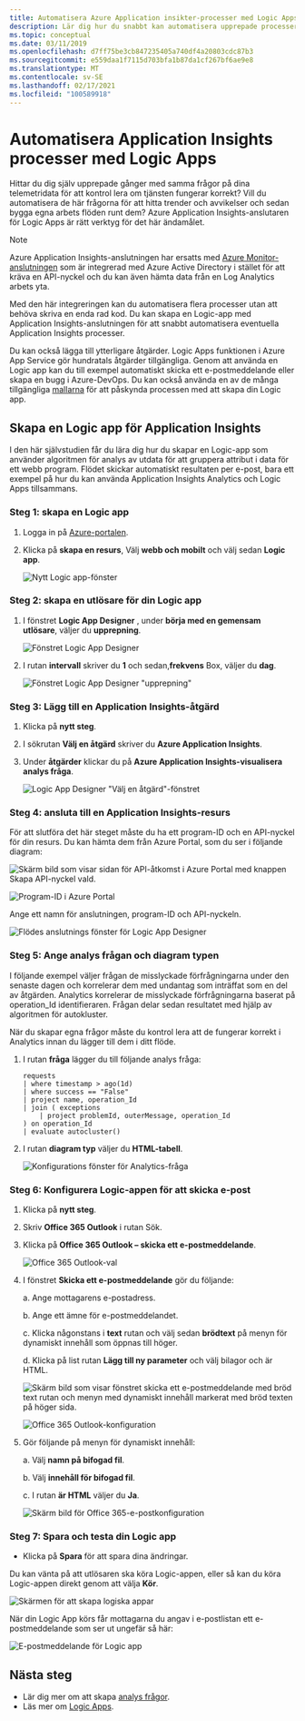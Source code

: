 ```yaml
---
title: Automatisera Azure Application insikter-processer med Logic Apps
description: Lär dig hur du snabbt kan automatisera upprepade processer genom att lägga till Application Insights Connector i din Logic app.
ms.topic: conceptual
ms.date: 03/11/2019
ms.openlocfilehash: d7ff75be3cb847235405a740df4a20803cdc87b3
ms.sourcegitcommit: e559daa1f7115d703bfa1b87da1cf267bf6ae9e8
ms.translationtype: MT
ms.contentlocale: sv-SE
ms.lasthandoff: 02/17/2021
ms.locfileid: "100589918"
---
```

# <a name="automate-application-insights-processes-by-using-logic-apps"></a>Automatisera Application Insights processer med Logic Apps

Hittar du dig själv upprepade gånger med samma frågor på dina telemetridata för att kontrol lera om tjänsten fungerar korrekt? Vill du automatisera de här frågorna för att hitta trender och avvikelser och sedan bygga egna arbets flöden runt dem? Azure Application Insights-anslutaren för Logic Apps är rätt verktyg för det här ändamålet.

> [!NOTE]
> Azure Application Insights-anslutningen har ersatts med [Azure Monitor-anslutningen](../logs/logicapp-flow-connector.md) som är integrerad med Azure Active Directory i stället för att kräva en API-nyckel och du kan även hämta data från en Log Analytics arbets yta.

Med den här integreringen kan du automatisera flera processer utan att behöva skriva en enda rad kod. Du kan skapa en Logic-app med Application Insights-anslutningen för att snabbt automatisera eventuella Application Insights processer. 

Du kan också lägga till ytterligare åtgärder. Logic Apps funktionen i Azure App Service gör hundratals åtgärder tillgängliga. Genom att använda en Logic app kan du till exempel automatiskt skicka ett e-postmeddelande eller skapa en bugg i Azure-DevOps. Du kan också använda en av de många tillgängliga [mallarna](../../logic-apps/logic-apps-create-logic-apps-from-templates.md) för att påskynda processen med att skapa din Logic app. 

## <a name="create-a-logic-app-for-application-insights"></a>Skapa en Logic app för Application Insights

I den här självstudien får du lära dig hur du skapar en Logic-app som använder algoritmen för analys av utdata för att gruppera attribut i data för ett webb program. Flödet skickar automatiskt resultaten per e-post, bara ett exempel på hur du kan använda Application Insights Analytics och Logic Apps tillsammans. 

### <a name="step-1-create-a-logic-app"></a>Steg 1: skapa en Logic app
1. Logga in på [Azure-portalen](https://portal.azure.com).
1. Klicka på **skapa en resurs**, Välj **webb och mobilt** och välj sedan **Logic app**.

    ![Nytt Logic app-fönster](./media/automate-with-logic-apps/1createlogicapp.png)

### <a name="step-2-create-a-trigger-for-your-logic-app"></a>Steg 2: skapa en utlösare för din Logic app
1. I fönstret **Logic App Designer** , under **börja med en gemensam utlösare**, väljer du **upprepning**.

    ![Fönstret Logic App Designer](./media/automate-with-logic-apps/2logicappdesigner.png)

1. I rutan  **intervall** skriver du **1** och sedan,**frekvens** Box, väljer du **dag**.

    ![Fönstret Logic App Designer "upprepning"](./media/automate-with-logic-apps/3recurrence.png)

### <a name="step-3-add-an-application-insights-action"></a>Steg 3: Lägg till en Application Insights-åtgärd
1. Klicka på **nytt steg**.

1. I sökrutan **Välj en åtgärd** skriver du **Azure Application Insights**.

1. Under **åtgärder** klickar du på **Azure Application Insights-visualisera analys fråga**.

    ![Logic App Designer "Välj en åtgärd"-fönstret](./media/automate-with-logic-apps/4visualize.png)

### <a name="step-4-connect-to-an-application-insights-resource"></a>Steg 4: ansluta till en Application Insights-resurs

För att slutföra det här steget måste du ha ett program-ID och en API-nyckel för din resurs. Du kan hämta dem från Azure Portal, som du ser i följande diagram:

![Skärm bild som visar sidan för API-åtkomst i Azure Portal med knappen Skapa API-nyckel vald.](./media/automate-with-logic-apps/5apiaccess.png)

![Program-ID i Azure Portal](./media/automate-with-logic-apps/6apikey.png)

Ange ett namn för anslutningen, program-ID och API-nyckeln.

![Flödes anslutnings fönster för Logic App Designer](./media/automate-with-logic-apps/7connection.png)

### <a name="step-5-specify-the-analytics-query-and-chart-type"></a>Steg 5: Ange analys frågan och diagram typen
I följande exempel väljer frågan de misslyckade förfrågningarna under den senaste dagen och korrelerar dem med undantag som inträffat som en del av åtgärden. Analytics korrelerar de misslyckade förfrågningarna baserat på operation_Id identifieraren. Frågan delar sedan resultatet med hjälp av algoritmen för autokluster. 

När du skapar egna frågor måste du kontrol lera att de fungerar korrekt i Analytics innan du lägger till dem i ditt flöde.

1. I rutan **fråga** lägger du till följande analys fråga:

    ```
    requests
    | where timestamp > ago(1d)
    | where success == "False"
    | project name, operation_Id
    | join ( exceptions
        | project problemId, outerMessage, operation_Id
    ) on operation_Id
    | evaluate autocluster()
    ```

1. I rutan **diagram typ** väljer du **HTML-tabell**.

    ![Konfigurations fönster för Analytics-fråga](./media/automate-with-logic-apps/8query.png)

### <a name="step-6-configure-the-logic-app-to-send-email"></a>Steg 6: Konfigurera Logic-appen för att skicka e-post

1. Klicka på **nytt steg**.

1. Skriv **Office 365 Outlook** i rutan Sök.

1. Klicka på **Office 365 Outlook – skicka ett e-postmeddelande**.

    ![Office 365 Outlook-val](./media/automate-with-logic-apps/9sendemail.png)

1. I fönstret **Skicka ett e-postmeddelande** gör du följande:

   a. Ange mottagarens e-postadress.

   b. Ange ett ämne för e-postmeddelandet.

   c. Klicka någonstans i **text** rutan och välj sedan **brödtext** på menyn för dynamiskt innehåll som öppnas till höger.
    
   d. Klicka på list rutan **Lägg till ny parameter** och välj bilagor och är HTML.

      ![Skärm bild som visar fönstret skicka ett e-postmeddelande med bröd text rutan och menyn med dynamiskt innehåll markerat med bröd texten på höger sida.](./media/automate-with-logic-apps/10emailbody.png)

      ![Office 365 Outlook-konfiguration](./media/automate-with-logic-apps/11emailparameter.png)

1. Gör följande på menyn för dynamiskt innehåll:

    a. Välj **namn på bifogad fil**.

    b. Välj **innehåll för bifogad fil**.
    
    c. I rutan **är HTML** väljer du **Ja**.

      ![Skärm bild för Office 365-e-postkonfiguration](./media/automate-with-logic-apps/12emailattachment.png)

### <a name="step-7-save-and-test-your-logic-app"></a>Steg 7: Spara och testa din Logic app
* Klicka på **Spara** för att spara dina ändringar.

Du kan vänta på att utlösaren ska köra Logic-appen, eller så kan du köra Logic-appen direkt genom att välja **Kör**.

![Skärmen för att skapa logiska appar](./media/automate-with-logic-apps/13save.png)

När din Logic App körs får mottagarna du angav i e-postlistan ett e-postmeddelande som ser ut ungefär så här:

![E-postmeddelande för Logic app](./media/automate-with-logic-apps/flow9.png)

## <a name="next-steps"></a>Nästa steg

- Lär dig mer om att skapa [analys frågor](../logs/get-started-queries.md).
- Läs mer om [Logic Apps](../../logic-apps/logic-apps-overview.md).



<!--Link references-->

